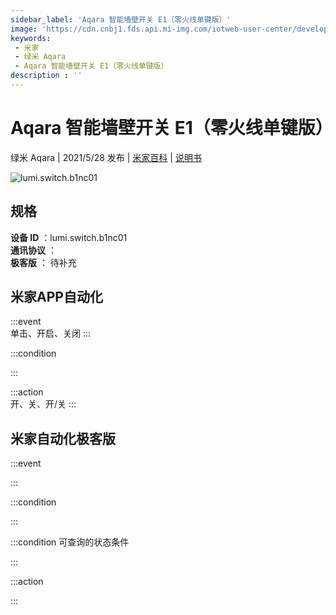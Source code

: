 ```yaml
---
sidebar_label: 'Aqara 智能墙壁开关 E1（零火线单键版）'
image: 'https://cdn.cnbj1.fds.api.mi-img.com/iotweb-user-center/developer_16790489956634YxL92fy.png?GalaxyAccessKeyId=AKVGLQWBOVIRQ3XLEW&Expires=9223372036854775807&Signature=OVeObmV2AcucluC6xoebj4xDzyM='
keywords: 
 - 米家
 - 绿米 Aqara
 - Aqara 智能墙壁开关 E1（零火线单键版）
description : ''
---
```

# Aqara 智能墙壁开关 E1（零火线单键版）

绿米 Aqara | 2021/5/28 发布 | [米家百科](https://home.mi.com/webapp/content/baike/product/index.html?model=lumi.switch.b1nc01) | [说明书](https://home.mi.com/views/introduction.html?model=lumi.switch.b1nc01&region=cn)

![lumi.switch.b1nc01](https://cdn.cnbj1.fds.api.mi-img.com/iotweb-user-center/developer_16790489956634YxL92fy.png?GalaxyAccessKeyId=AKVGLQWBOVIRQ3XLEW&Expires=9223372036854775807&Signature=OVeObmV2AcucluC6xoebj4xDzyM=)

## 规格  
> 
**设备 ID** ：lumi.switch.b1nc01  
**通讯协议** ：  
**极客版**  ： 待补充 


## 米家APP自动化  

:::event  
单击、开启、关闭
:::

:::condition  

:::

:::action   
开、关、开/关
:::

## 米家自动化极客版  

:::event  

:::

:::condition  

:::

:::condition 可查询的状态条件  

:::

:::action  

:::

        
